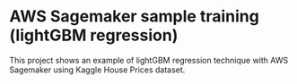 # AWS Sagemaker sample training (lightGBM regression) 
This project shows an example of lightGBM regression technique with AWS Sagemaker using Kaggle House Prices dataset.
